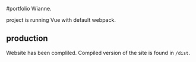 #portfolio Wianne. 

project is running Vue with default webpack.

## production
Website has been compliled. Compiled version of the site is found in `/dist`.
